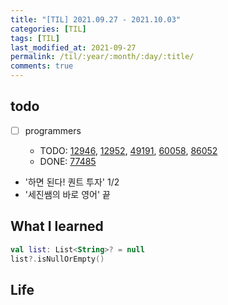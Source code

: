 ```yaml
---
title: "[TIL] 2021.09.27 - 2021.10.03"
categories: [TIL]
tags: [TIL]
last_modified_at: 2021-09-27
permalink: /til/:year/:month/:day/:title/
comments: true
---
```


## todo

- [ ] programmers

  - TODO: [12946](https://programmers.co.kr/learn/courses/30/lessons/12946), [12952](https://programmers.co.kr/learn/courses/30/lessons/12952), [49191](https://programmers.co.kr/learn/courses/30/lessons/49191), [60058](https://programmers.co.kr/learn/courses/30/lessons/60058), [86052](https://programmers.co.kr/learn/courses/30/lessons/86052)
  - DONE: [77485](https://programmers.co.kr/learn/courses/30/lessons/77485)

- '하면 된다! 퀀트 투자' 1/2
- '세진쌤의 바로 영어' 끝

## What I learned

```kotlin
val list: List<String>? = null
list?.isNullOrEmpty()
```

## Life

